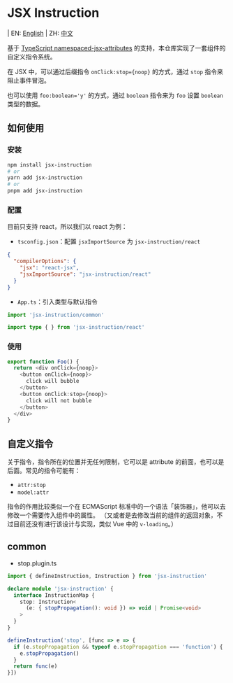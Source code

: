 # JSX Instruction

| EN: [English](../README.md)
| ZH: [中文](./README.zh_CN.md)

基于 [TypeScript namespaced-jsx-attributes](https://devblogs.microsoft.com/typescript/announcing-typescript-5-1-rc/#namespaced-jsx-attributes) 的支持，本仓库实现了一套组件的自定义指令系统。

在 JSX 中，可以通过后缀指令 `onClick:stop={noop}` 的方式，通过 `stop` 指令来阻止事件冒泡。

也可以使用 `foo:boolean='y'` 的方式，通过 `boolean` 指令来为 `foo` 设置 `boolean` 类型的数据。

## 如何使用

### 安装

```bash
npm install jsx-instruction
# or
yarn add jsx-instruction
# or
pnpm add jsx-instruction
```

### 配置

目前只支持 react，所以我们以 react 为例：

* `tsconfig.json`：配置 `jsxImportSource` 为 `jsx-instruction/react`
```json
{
  "compilerOptions": {
    "jsx": "react-jsx",
    "jsxImportSource": "jsx-instruction/react"
  }
}
```
* `App.ts`：引入类型与默认指令
```typescript jsx
import 'jsx-instruction/common'

import type { } from 'jsx-instruction/react'
```

### 使用

```typescript jsx
export function Foo() {
  return <div onClick={noop}>
    <button onClick={noop}>
      click will bubble
    </button>
    <button onClick:stop={noop}>
      click will not bubble
    </button>
  </div>
}
```

## 自定义指令

关于指令，指令所在的位置并无任何限制，它可以是 attribute 的前面，也可以是后面。常见的指令可能有：
* `attr:stop`
* `model:attr`

指令的作用比较类似一个在 ECMAScript 标准中的一个语法「装饰器」，他可以去修改一个需要传入组件中的属性。
（又或者是去修改当前的组件的返回对象，不过目前还没有进行该设计与实现，类似 Vue 中的 `v-loading`。）

## common

* stop.plugin.ts
```typescript
import { defineInstruction, Instruction } from 'jsx-instruction'

declare module 'jsx-instruction' {
  interface InstructionMap {
    stop: Instruction<
      (e: { stopPropagation(): void }) => void | Promise<void>
    >
  }
}

defineInstruction('stop', [func => e => {
  if (e.stopPropagation && typeof e.stopPropagation === 'function') {
    e.stopPropagation()
  }
  return func(e)
}])
```

